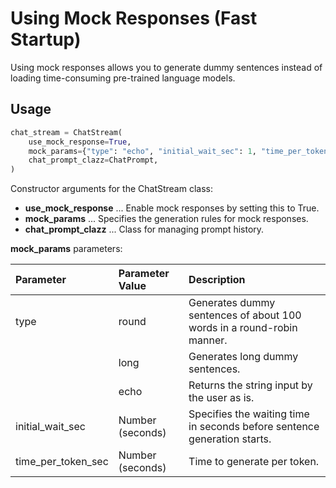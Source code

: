 # Using Mock Responses (Fast Startup)

Using mock responses allows you to generate dummy sentences instead of loading time-consuming pre-trained language models.

## Usage

```python
chat_stream = ChatStream(
    use_mock_response=True,
    mock_params={"type": "echo", "initial_wait_sec": 1, "time_per_token_sec": 1},
    chat_prompt_clazz=ChatPrompt,
)
```

Constructor arguments for the ChatStream class:

- **use_mock_response** ... Enable mock responses by setting this to True.
- **mock_params** ... Specifies the generation rules for mock responses.
- **chat_prompt_clazz** ... Class for managing prompt history.

**mock_params** parameters:

|Parameter|Parameter Value|Description|
|:----|:----|:----|
|type|round|Generates dummy sentences of about 100 words in a round-robin manner.|
| |long|Generates long dummy sentences.|
| |echo|Returns the string input by the user as is.|
|initial_wait_sec|Number (seconds)|Specifies the waiting time in seconds before sentence generation starts.|
|time_per_token_sec|Number (seconds)|Time to generate per token.|
